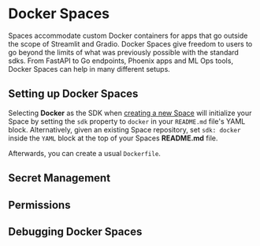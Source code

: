 # Docker Spaces

Spaces accommodate custom Docker containers for apps that go outside the scope of Streamlit and Gradio. Docker Spaces give freedom to users to go beyond the limits of what was previously possible with the standard sdks. From FastAPI to Go endpoints, Phoenix apps and ML Ops tools, Docker Spaces can help in many different setups.

## Setting up Docker Spaces

Selecting **Docker** as the SDK when [creating a new Space](https://huggingface.co/new-space) will initialize your Space by setting the `sdk` property to `docker` in your `README.md` file's YAML block. Alternatively, given an existing Space repository, set `sdk: docker` inside the `YAML` block at the top of your Spaces **README.md** file. 

Afterwards, you can create a usual `Dockerfile`.


## Secret Management

## Permissions

## Debugging Docker Spaces
